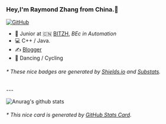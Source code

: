 ### Hey,I'm Raymond Zhang from China.👋

[![GitHub](https://img.shields.io/badge/dynamic/json?logo=github&label=GitHub&labelColor=495867&color=495867&query=%24.data.totalSubs&url=https%3A%2F%2Fapi.spencerwoo.com%2Fsubstats%2F%3Fsource%3Dgithub%26queryKey%3Dhayschan&style=flat-square)](https://github.com/Raymond-Hear)

- 🍻 Junior at 🇨🇳 [BITZH](http://www.bitzh.edu.cn/), _BEc in Automation_
- 💻 C++ / Java.
- ✍️ [Blogger](https://haysc.tech)
- 🏃 Dancing / Cycling
<h6>* These nice badges are generated by <a href="https://shields.io/">Shields.io</a> and <a href="https://github.com/spencerwooo/Substats">Substats</a>.</h6>
---

![Anurag's github stats](https://github-readme-stats.vercel.app/api?username=Raymond-Hear&show_icons=true&theme=onedark)
<h6>* This nice card is generated by <a href="https://github.com/anuraghazra/github-readme-stats">GitHub Stats Card</a>.</h6>


<!--
**Raymond-Hear/Raymond-Hear** is a ✨ _special_ ✨ repository because its `README.md` (this file) appears on your GitHub profile.

Here are some ideas to get you started:

- 🔭 I’m currently working on ...
- 🌱 I’m currently learning ...
- 👯 I’m looking to collaborate on ...
- 🤔 I’m looking for help with ...
- 💬 Ask me about ...
- 📫 How to reach me: ...
- 😄 Pronouns: ...
- ⚡ Fun fact: ...
-->
